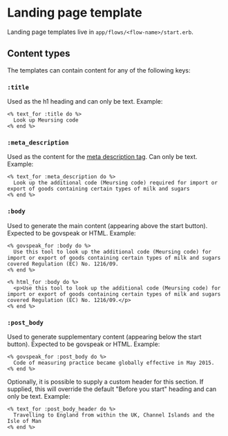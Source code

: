 # Landing page template

Landing page templates live in `app/flows/<flow-name>/start.erb`.

## Content types

The templates can contain content for any of the following keys:

### `:title`

Used as the h1 heading and can only be text. Example:

```erb
<% text_for :title do %>
  Look up Meursing code
<% end %>
```

### `:meta_description`

Used as the content for the [meta description tag][meta-description]. Can only be text. Example:

```erb
<% text_for :meta_description do %>
  Look up the additional code (Meursing code) required for import or export of goods containing certain types of milk and sugars
<% end %>
```

### `:body`

Used to generate the main content (appearing above the start button). Expected to be govspeak or HTML. Example:

```erb
<% govspeak_for :body do %>
  Use this tool to look up the additional code (Meursing code) for import or export of goods containing certain types of milk and sugars covered Regulation (EC) No. 1216/09.
<% end %>
```

```erb
<% html_for :body do %>
  <p>Use this tool to look up the additional code (Meursing code) for import or export of goods containing certain types of milk and sugars covered Regulation (EC) No. 1216/09.</p>
<% end %>
```
### `:post_body`

Used to generate supplementary content (appearing below the start button). Expected to be govspeak or HTML. Example:

```erb
<% govspeak_for :post_body do %>
  Code of measuring practice became globally effective in May 2015.
<% end %>
```

Optionally, it is possible to supply a custom header for this section. If supplied, this will override the default "Before you start" heading and can only be text. Example:

```erb
<% text_for :post_body_header do %>
  Travelling to England from within the UK, Channel Islands and the Isle of Man
<% end %>
```

[meta-description]: https://moz.com/learn/seo/meta-description
